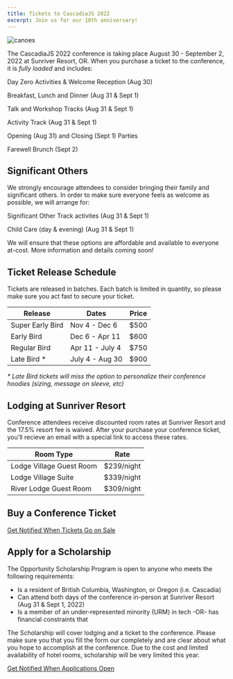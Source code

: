 ```yaml
---
title: Tickets to CascadiaJS 2022
excerpt: Join us for our 10th anniversary!
---
```

![canoes](/images/sunriver/canoes.jpg)

The CascadiaJS 2022 conference is taking place August 30 - September 2, 2022 at Sunriver Resort, OR. When you purchase a ticket to the conference, it is *fully loaded* and includes:

<i class="fas fa-glass-cheers"></i> Day Zero Activities & Welcome Reception (Aug 30)

<i class="fas fa-burger-soda"></i> Breakfast, Lunch and Dinner (Aug 31 & Sept 1)

<i class="fas fa-chalkboard-teacher"></i> Talk and Workshop Tracks (Aug 31 & Sept 1)

<i class="fas fa-hiking"></i> Activity Track (Aug 31 & Sept 1)

<i class="fas fa-turntable"></i> Opening (Aug 31) and Closing (Sept 1) Parties

<i class="fas fa-coffee"></i> Farewell Brunch (Sept 2)

## Significant Others

We strongly encourage attendees to consider bringing their family and significant others. In order to make sure everyone feels as welcome as possible, we will arrange for:

<i class="fas fa-horse-saddle"></i> Significant Other Track activites (Aug 31 & Sept 1)

<i class="fas fa-baby"></i> Child Care (day & evening) (Aug 31 & Sept 1)

We will ensure that these options are affordable and available to everyone at-cost. More information and details coming soon!

## Ticket Release Schedule

Tickets are released in batches. Each batch is limited in quantity, so please make sure you act fast to secure your ticket.

<table id="ticket-info">
    <thead>
        <tr><th>Release</th><th>Dates</th><th>Price</th></tr>
    </thead>
    <tbody>
        <tr><td>Super Early Bird</td><td>Nov 4 - Dec 6</td><td>$500</td></tr>
        <tr><td>Early Bird</td><td>Dec 6 - Apr 11</td><td>$600</td></tr>
        <tr><td>Regular Bird</td><td>Apr 11 - July 4</td><td>$750</td></tr>
        <tr><td>Late Bird *</td><td>July 4 - Aug 30</td><td>$900</td></tr>
    </tbody>
</table>

*\* Late Bird tickets will miss the option to personalize their conference hoodies (sizing, message on sleeve, etc)*

## Lodging at Sunriver Resort

Conference attendees receive discounted room rates at Sunriver Resort and the 17.5% resort fee is waived. After your purchase your conference ticket, you'll recieve an email with a special link to access these rates.

<table id="ticket-info">
    <thead>
        <tr><th>Room Type</th><th>Rate</th></tr>
    </thead>
    <tbody>
        <tr><td>Lodge Village Guest Room</td><td>$239/night</td></tr>
        <tr><td>Lodge Village Suite</td><td>$339/night</td></tr>
        <tr><td>River Lodge Guest Room</td><td>$309/night</td></tr>
    </tbody>
</table>

## Buy a Conference Ticket

<div class="cta"><a href="http://eepurl.com/dPmCkT">Get Notified When Tickets Go on Sale</a></div>

<div style="width:600px">
    <tito-widget event="event-loop/cascadiajs-2022"></tito-widget>
</div>

## Apply for a Scholarship

The Opportunity Scholarship Program is open to anyone who meets the following requirements:

- Is a resident of British Columbia, Washington, or Oregon (i.e. Cascadia)
- Can attend both days of the conference in-person at Sunriver Resort (Aug 31 & Sept 1, 2022)
- Is a member of an under-represented minority (URM) in tech -OR- has financial constraints that

The Scholarship will cover lodging and a ticket to the conference. Please make sure you that you fill the form our completely and are clear about what you hope to accomplish at the conference. Due to the cost and limited availability of hotel rooms, scholarship will be very limited this year.

<div class="cta"><a href="http://eepurl.com/dPmCkT">Get Notified When Applications Open</a></div>
